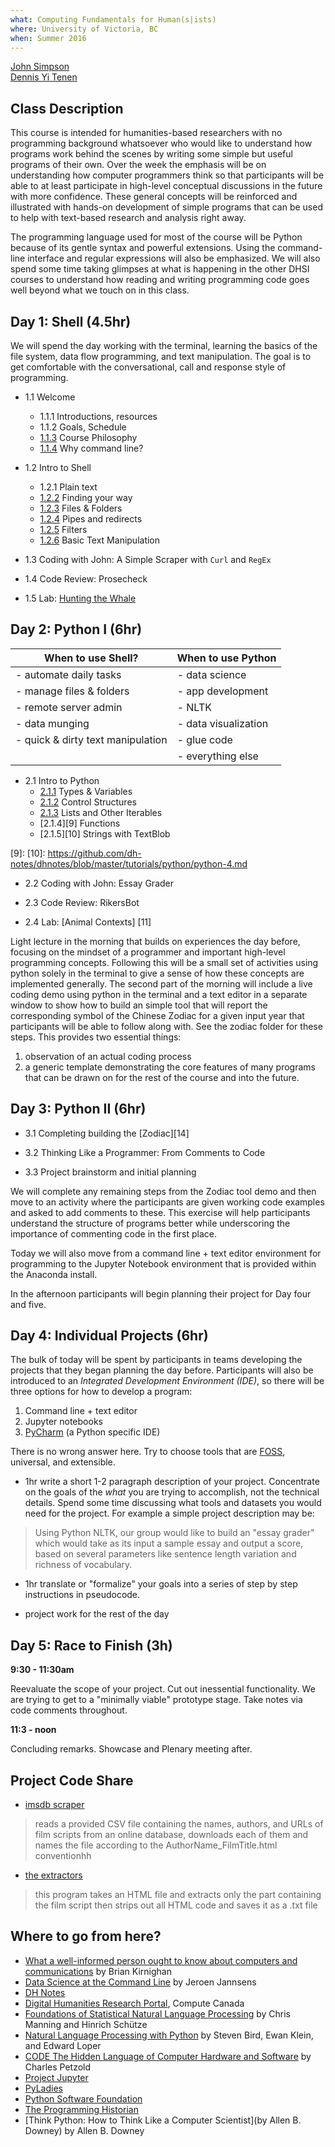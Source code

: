 ```yaml
---
what: Computing Fundamentals for Human(s|ists)
where: University of Victoria, BC
when: Summer 2016
---
```


[John Simpson](https://twitter.com/symulation)  
[Dennis Yi Tenen](https://twitter.com/dennistenen)

## Class Description

This course is intended for humanities-based researchers with no programming
background whatsoever who would like to understand how programs work behind
the scenes by writing some simple but useful programs of their own. Over the
week the emphasis will be on understanding how computer programmers think so
that participants will be able to at least participate in high-level
conceptual discussions in the future with more confidence. These general
concepts will be reinforced and illustrated with hands-on development of
simple programs that can be used to help with text-based research and analysis
right away.

The programming language used for most of the course will be Python because of
its gentle syntax and powerful extensions. Using the command-line interface
and regular expressions will also be emphasized. We will also spend some time
taking glimpses at what is happening in the other DHSI courses to understand
how reading and writing programming code goes well beyond what we touch on in
this class.

## Day 1: Shell (4.5hr)

We will spend the day working with the terminal, learning the basics of the
file system, data flow programming, and text manipulation. The goal is to get
comfortable with the conversational, call and response style of programming.

- 1.1 Welcome
  - 1.1.1 Introductions, resources
  - 1.1.2 Goals, Schedule
  - [1.1.3](https://github.com/xpmethod-workshops/dhsi-coding-fundamentals/blob/master/book-chapter/main.md#1-critical-computing-principles) Course Philosophy
  - [1.1.4](https://github.com/dh-notes/dhnotes/blob/master/tutorials/command-line/000-cli.md) Why command
    line?

- 1.2 Intro to Shell
  - 1.2.1 Plain text
  - [1.2.2](https://github.com/dh-notes/dhnotes/blob/master/tutorials/command-line/101-gps.md)
    Finding your way
  - [1.2.3](https://github.com/dh-notes/dhnotes/blob/master/tutorials/command-line/102-files.md)
    Files & Folders
  - [1.2.4](https://github.com/dh-notes/dhnotes/blob/master/tutorials/command-line/104-pipes.md)
    Pipes and redirects
  - [1.2.5](https://github.com/dh-notes/dhnotes/blob/master/tutorials/command-line/106-filters.md)
    Filters
  - [1.2.6](https://github.com/dh-notes/dhnotes/blob/master/tutorials/command-line/109-text.md)
    Basic Text Manipulation

- 1.3 Coding with John: A Simple Scraper with `Curl` and `RegEx`

- 1.4 Code Review: Prosecheck

- 1.5 Lab: [Hunting the Whale]()

## Day 2: Python I (6hr)

| When to use Shell?                | When to use Python       |
------------------------------------|--------------------------|
| - automate daily tasks            | - data science           |
| - manage files & folders          | - app development        |
| - remote server admin             | - NLTK                   |
| - data munging                    | - data visualization     |
| - quick & dirty text manipulation | - glue code              |
|                                   | - everything else        |

- 2.1 Intro to Python
    - [2.1.1][6] Types & Variables
    - [2.1.2][7] Control Structures
    - [2.1.3][8] Lists and Other Iterables
    - [2.1.4][9] Functions
    - [2.1.5][10] Strings with TextBlob

[6]: https://github.com/dh-notes/dhnotes/blob/master/tutorials/python/python-1.md
[7]: https://github.com/dh-notes/dhnotes/blob/master/tutorials/python/python-2.md
[8]: https://github.com/dh-notes/dhnotes/blob/master/tutorials/python/python-3.md
[9]:
[10]: https://github.com/dh-notes/dhnotes/blob/master/tutorials/python/python-4.md

- 2.2 Coding with John: Essay Grader

- 2.3 Code Review: RikersBot

- 2.4 Lab: [Animal Contexts] [11]

Light lecture in the morning that builds on experiences the day before,
focusing on the mindset of a programmer and important high-level programming
concepts. Following this will be a small set of activities using python solely
in the terminal to give a sense of how these concepts are implemented
generally.  The second part of the morning will include a live coding demo
using python in the terminal and a text editor in a separate window to show
how to build an simple tool that will report the corresponding symbol of the
Chinese Zodiac for a given input year that participants will be able to follow
along with.  See the zodiac folder for these steps.  This provides two
essential things:

1. observation of an actual coding process
2. a generic template demonstrating the core features of many programs that can be drawn on for the rest of the course and into the future.

## Day 3: Python II (6hr)

- 3.1 Completing building the [Zodiac][14]

- 3.2 Thinking Like a Programmer: From Comments to Code

- 3.3 Project brainstorm and initial planning

We will complete any remaining steps from the Zodiac tool demo and then move
to an activity where the participants are given working code examples and
asked to add comments to these.  This exercise will help participants
understand the structure of programs better while underscoring the importance
of commenting code in the first place.

Today we will also move from a command line + text editor environment for
programming to the Jupyter Notebook environment that is provided within the
Anaconda install.

In the afternoon participants will begin planning their project for Day four
and five.

## Day 4: Individual Projects (6hr)

The bulk of today will be spent by participants in teams developing the
projects that they began planning the day before. Participants will also be
introduced to an *Integrated Development Environment (IDE)*, so there will be
three options for how to develop a program:

1. Command line + text editor
2. Jupyter notebooks
3. [PyCharm](https://www.jetbrains.com/pycharm/) (a Python specific IDE)

There is no wrong answer here. Try to choose tools that are 
[FOSS](http://en.wikipedia.org/wiki/Free_and_open-source_software), universal, and
extensible.

- 1hr write a short 1-2 paragraph description of your project. Concentrate on
the goals of the *what* you are trying to accomplish, not the technical
details. Spend some time discussing what tools and datasets you would need for
the project. For example a simple project description may be:

> Using Python NLTK, our group would like to build an "essay grader" which
> would take as its input a sample essay and output a score, based on several
> parameters like sentence length variation and richness of vocabulary.

- 1hr translate or "formalize" your goals into a series of step by step
instructions in pseudocode.

- project work for the rest of the day

## Day 5: Race to Finish (3h)

**9:30 - 11:30am**

Reevaluate the scope of your project. Cut out inessential functionality. We are 
trying to get to a "minimally viable" prototype stage. Take notes via code comments 
throughout.

**11:3 - noon**

Concluding remarks. Showcase and Plenary meeting after.



## Project Code Share

- [imsdb scraper](https://github.com/denten-workshops/dhsi-coding-fundamentals/tree/master/code-samples/imsdb)

> reads a provided CSV file containing the names, authors, and URLs of film
scripts from an online database, downloads each of them and names the file
according to the AuthorName_FilmTitle.html conventionhh

- [the extractors](https://github.com/denten-workshops/dhsi-coding-fundamentals/tree/master/code-samples/extractors)

> this program takes an HTML file and extracts only the part containing the
> film script then strips out all HTML code and saves it as a .txt file

## Where to go from here?

- [What a well-informed person ought to know
about computers and communications](http://dl.acm.org/citation.cfm?id=2380975) by Brian Kirnighan
- [Data Science at the Command Line](http://datascienceatthecommandline.com/) by Jeroen Jannsens
- [DH Notes](https://github.com/denten/dhnotes/wiki)
- [Digital Humanities Research Portal](https://www.computecanada.ca/research-portal/digital-humanities-working-group/), Compute Canada
- [Foundations of Statistical Natural Language Processing](http://nlp.stanford.edu/fsnlp/) by Chris Manning and Hinrich Schütze
- [Natural Language Processing with Python](http://www.nltk.org/book/) by  Steven Bird, Ewan Klein, and Edward Loper
- [CODE
The Hidden Language of Computer Hardware and Software](http://www.charlespetzold.com/code/) by Charles Petzold 
- [Project Jupyter](https://github.com/jupyter)
- [PyLadies](https://github.com/pyladies)
- [Python Software Foundation](https://www.python.org/psf/)
- [The Programming Historian](http://http://programminghistorian.org)
- [Think Python: How to Think Like a Computer Scientist](by Allen B. Downey) by Allen B. Downey

[1]: https://piazza.com/class/ia5h507lfcr47d 

[2]: https://github.com/denten-workshops/dh-core 

[3]: https://github.com/denten/dhnotes/wiki
